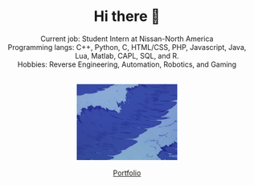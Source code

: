 <h1 align="center">Hi there 👋</h1>
<p align="center">Current job: Student Intern at Nissan-North America<br/>Programming langs: C++, Python, C, HTML/CSS, PHP, Javascript, Java, Lua, Matlab, CAPL, SQL, 
 and R.<br/>Hobbies: Reverse Engineering, Automation, Robotics, and Gaming<br/><br/></p>

<div align="center">
  <a href="https://calvinllc.net">
    <img src="https://github.com/Calvin-LLC/Calvin-LLC/blob/main/waves.gif?raw=true" alt="Portfolio" width="200" />
  </a>
</div>
<div align="center">
  <a href="https://calvinllc.net">
    <p>Portfolio</p>
  </a>
</div>
